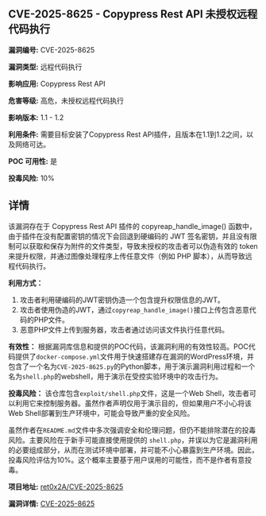## CVE-2025-8625 - Copypress Rest API 未授权远程代码执行

**漏洞编号:** CVE-2025-8625

**漏洞类型:** 远程代码执行

**影响应用:** Copypress Rest API

**危害等级:** 高危，未授权远程代码执行

**影响版本:** 1.1 - 1.2

**利用条件:** 需要目标安装了Copypress Rest API插件，且版本在1.1到1.2之间，以及网络可达。

**POC 可用性:** 是

**投毒风险:** 10%

## 详情

该漏洞存在于 Copypress Rest API 插件的 copyreap_handle_image() 函数中，由于插件在没有配置密钥的情况下会回退到硬编码的 JWT 签名密钥，并且没有限制可以获取和保存为附件的文件类型，导致未授权的攻击者可以伪造有效的 token 来提升权限，并通过图像处理程序上传任意文件（例如 PHP 脚本），从而导致远程代码执行。

**利用方式：**
1.  攻击者利用硬编码的JWT密钥伪造一个包含提升权限信息的JWT。
2.  攻击者使用伪造的JWT，通过`copyreap_handle_image()`接口上传包含恶意代码的PHP文件。
3.  恶意PHP文件上传到服务器，攻击者通过访问该文件执行任意代码。

**有效性：**
根据漏洞库信息和提供的POC代码，该漏洞利用的有效性较高。POC代码提供了`docker-compose.yml`文件用于快速搭建存在漏洞的WordPress环境，并包含了一个名为`CVE-2025-8625.py`的Python脚本，用于演示漏洞利用过程和一个名为`shell.php`的webshell，用于演示在受控实验环境中的攻击行为。

**投毒风险：**
该仓库包含`exploit/shell.php`文件，这是一个Web Shell，攻击者可以利用它来控制服务器。虽然作者声明仅用于演示目的，但如果用户不小心将该Web Shell部署到生产环境中，可能会导致严重的安全风险。

虽然作者在`README.md`文件中多次强调安全和伦理问题，但仍不能排除潜在的投毒风险。主要风险在于新手可能直接使用提供的 `shell.php`，并误以为它是漏洞利用的必要组成部分，从而在测试环境中部署，并可能不小心暴露到生产环境。因此，投毒风险评估为10%。这个概率主要基于用户误用的可能性，而不是作者有意投毒。

**项目地址:** [ret0x2A/CVE-2025-8625](https://github.com/ret0x2A/CVE-2025-8625)

**漏洞详情:** [CVE-2025-8625](https://nvd.nist.gov/vuln/detail/CVE-2025-8625)
